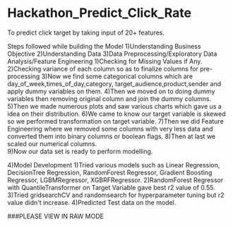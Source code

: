 # Hackathon_Predict_Click_Rate
To predict click target by taking input of 20+ features.


Steps followed while building the Model
1)Understanding Business Objective 
2)Understanding Data
3)Data Preprocessing/Exploratory Data Analysis/Feature Engineering
  1)Checking for Missing Values if Any.
  2)Checking variance of each column so as to finalize columns for pre-processing
  3)Now we find some categorical columns which are day_of_week,times_of_day,category,
    target_audience,product,sender and apply dummy variables on them.
  4)Then we moved on to doing dummy variables then removing original column and join the 
    dummy columns.
  5)Then we made numerous plots and saw various charts which gave us a idea on their distribution. 
  6)We came to know our target variable is skewed so we performed transformation on target variable. 
  7)Then we did Feature Engineering where we removed some columns with very less data and converted
    them into binary columns or boolean flags.
  8)Then at last we scaled our numerical columns.  
  9)Now our data set is ready to perform modelling.

4)Model Development
  1)Tried various models such as Linear Regression, DecisionTree Regression, RandomForest Regressor,
    Gradient Boosting Regressor, LGBMRegressor, XGBRFRegressor.
  2)RandomForest Regressor with QuantileTransformer on Target Variable gave best r2 value of 0.55.
  3)Tried gridsearchCV and randomsearch for hyperparameter tuning but r2 value didn't increase.
  4)Predicted Test data on the model.

###PLEASE VIEW IN RAW MODE
 
